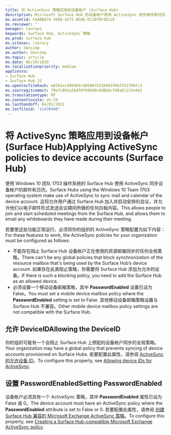 ```yaml
---
title: 将 ActiveSync 策略应用到设备帐户 (Surface Hub)
description: Microsoft Surface Hub 的设备帐户使用 ActiveSync 同步邮件和日历。 这将允许用户通过 Surface Hub 加入并启动安排的会议，并允许他们以电子邮件形式发送会议期间所做的任何白板内容。
ms.assetid: FAABBA74-3088-4275-B58E-EC1070F4D110
ms.reviewer: ''
manager: laurawi
keywords: Surface Hub, ActiveSync 策略
ms.prod: surface-hub
ms.sitesec: library
author: dansimp
ms.author: dansimp
ms.topic: article
ms.date: 06/20/2019
ms.localizationpriority: medium
appliesto:
- Surface Hub
- Surface Hub 2S
ms.openlocfilehash: e8181ec499364c48586f5218983f667331788fc3
ms.sourcegitcommit: f9e7c091a26df0f99500c0d8b6cf40a81133e4e2
ms.translationtype: MT
ms.contentlocale: zh-CN
ms.lasthandoff: 04/01/2021
ms.locfileid: "11470440"
---
```

# <a name="applying-activesync-policies-to-device-accounts-surface-hub"></a><span data-ttu-id="1e116-105">将 ActiveSync 策略应用到设备帐户 (Surface Hub)</span><span class="sxs-lookup"><span data-stu-id="1e116-105">Applying ActiveSync policies to device accounts (Surface Hub)</span></span>


<span data-ttu-id="1e116-106">使用 Windows 10 团队 1703 操作系统的 Surface Hub 使用 ActiveSync 同步设备帐户的邮件和日历。</span><span class="sxs-lookup"><span data-stu-id="1e116-106">Surface Hubs using the Windows 10 Team 1703 operating system make use of ActiveSync to sync mail and calendar of the device account.</span></span> <span data-ttu-id="1e116-107">这将允许用户通过 Surface Hub 加入并启动安排的会议，并允许他们以电子邮件形式发送会议期间所做的任何白板内容。</span><span class="sxs-lookup"><span data-stu-id="1e116-107">This allows people to join and start scheduled meetings from the Surface Hub, and allows them to email any whiteboards they have made during their meeting.</span></span>

<span data-ttu-id="1e116-108">若要使这些功能正常运行，必须将你的组织的 ActiveSync 策略配置为如下内容：</span><span class="sxs-lookup"><span data-stu-id="1e116-108">For these features to work, the ActiveSync policies for your organization must be configured as follows:</span></span>

-   <span data-ttu-id="1e116-109">不能存在阻止 Surface Hub 设备帐户正在使用的资源邮箱同步的任何全局策略。</span><span class="sxs-lookup"><span data-stu-id="1e116-109">There can't be any global policies that block synchronization of the resource mailbox that's being used by the Surface Hub’s device account.</span></span> <span data-ttu-id="1e116-110">如果存在此类阻止策略，你需要将 Surface Hub 添加为允许的设备。</span><span class="sxs-lookup"><span data-stu-id="1e116-110">If there is such a blocking policy, you need to add the Surface Hub as an allowed device.</span></span>
-   <span data-ttu-id="1e116-111">必须设置一个移动设备邮箱策略，其中 **PasswordEnabled** 设置已设为 False。</span><span class="sxs-lookup"><span data-stu-id="1e116-111">You must set a mobile device mailbox policy where the **PasswordEnabled** setting is set to False.</span></span> <span data-ttu-id="1e116-112">其他移动设备邮箱策略设置与 Surface Hub 不兼容。</span><span class="sxs-lookup"><span data-stu-id="1e116-112">Other mobile device mailbox policy settings are not compatible with the Surface Hub.</span></span>

## <a name="allowing-the-deviceid"></a><span data-ttu-id="1e116-113">允许 DeviceID</span><span class="sxs-lookup"><span data-stu-id="1e116-113">Allowing the DeviceID</span></span>

<span data-ttu-id="1e116-114">你的组织可能有一个会阻止 Surface Hub 上预配的设备帐户同步的全局策略。</span><span class="sxs-lookup"><span data-stu-id="1e116-114">Your organization may have a global policy that prevents syncing of device accounts provisioned on Surface Hubs.</span></span> <span data-ttu-id="1e116-115">若要配置此属性，请参阅 [ActiveSync 的允许设备 ID](appendix-a-powershell-scripts-for-surface-hub.md#allowing-device-ids-for-activesync)。</span><span class="sxs-lookup"><span data-stu-id="1e116-115">To configure this property, see [Allowing device IDs for ActiveSync](appendix-a-powershell-scripts-for-surface-hub.md#allowing-device-ids-for-activesync).</span></span>

## <a name="setting-passwordenabled"></a><span data-ttu-id="1e116-116">设置 PasswordEnabled</span><span class="sxs-lookup"><span data-stu-id="1e116-116">Setting PasswordEnabled</span></span>

<span data-ttu-id="1e116-117">设备帐户必须具有一个 ActiveSync 策略，其中 **PasswordEnabled** 属性已设为 False 或 0。</span><span class="sxs-lookup"><span data-stu-id="1e116-117">The device account must have an ActiveSync policy where the **PasswordEnabled** attribute is set to False or 0.</span></span> <span data-ttu-id="1e116-118">若要配置此属性，请参阅 [创建 Surface Hub 兼容的 Microsoft Exchange ActiveSync 策略](appendix-a-powershell-scripts-for-surface-hub.md#create-compatible-as-policy)。</span><span class="sxs-lookup"><span data-stu-id="1e116-118">To configure this property, see [Creating a Surface Hub-compatible Microsoft Exchange ActiveSync policy](appendix-a-powershell-scripts-for-surface-hub.md#create-compatible-as-policy).</span></span>

 

 






